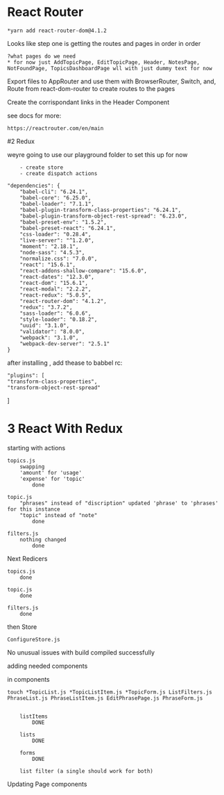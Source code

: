 # React Router

    *yarn add react-router-dom@4.1.2

Looks like step one is getting the routes and pages in order in order

    ?what pages do we need
    * for now just AddTopicPage, EditTopicPage, Header, NotesPage, NotFoundPage, TopicsDashboardPage wll with just dummy text for now
Export files to AppRouter and use them with BrowserRouter, Switch, and, Route from react-dom-router to create routes to the pages

Create the corrispondant links in the Header Component

see docs for more:

    https://reactrouter.com/en/main

#2 Redux

weyre going to use our playground folder to set this up for now

        - create store
        - create dispatch actions

    "dependencies": {
        "babel-cli": "6.24.1",
        "babel-core": "6.25.0",
        "babel-loader": "7.1.1",
        "babel-plugin-transform-class-properties": "6.24.1",
        "babel-plugin-transform-object-rest-spread": "6.23.0",
        "babel-preset-env": "1.5.2",
        "babel-preset-react": "6.24.1",
        "css-loader": "0.28.4",
        "live-server": "^1.2.0",
        "moment": "2.18.1",
        "node-sass": "4.5.3",
        "normalize.css": "7.0.0",
        "react": "15.6.1",
        "react-addons-shallow-compare": "15.6.0",
        "react-dates": "12.3.0",
        "react-dom": "15.6.1",
        "react-modal": "2.2.2",
        "react-redux": "5.0.5",
        "react-router-dom": "4.1.2",
        "redux": "3.7.2",
        "sass-loader": "6.0.6",
        "style-loader": "0.18.2",
        "uuid": "3.1.0",
        "validator": "8.0.0",
        "webpack": "3.1.0",
        "webpack-dev-server": "2.5.1"
    }

after installing , add thease to babbel rc:

    "plugins": [
    "transform-class-properties",
    "transform-object-rest-spread"
  ]

# 3 React With Redux

starting with actions

    topics.js
        swapping 
        'amount' for 'usage'
        'expense' for 'topic'
            done

    topic.js
        "phrases" instead of "discription" updated 'phrase' to 'phrases' for this instance
        "topic" instead of "note"
            done

    filters.js
        nothing changed
            done

Next Redicers

    topics.js
        done

    topic.js
        done

    filters.js  
        done

then Store

    ConfigureStore.js

No unusual issues with build
    compiled successfully

adding needed components

in components

    touch *TopicList.js *TopicListItem.js *TopicForm.js ListFilters.js PhraseList.js PhraseListItem.js EditPhrasePage.js PhraseForm.js


        listItems
            DONE

        lists
            DONE

        forms
            DONE

        list filter (a single should work for both)

Updating Page components



